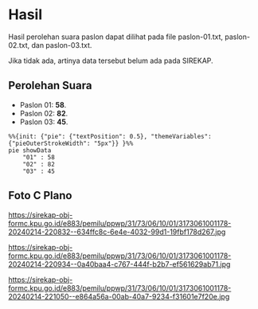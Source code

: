 # Hasil

Hasil perolehan suara paslon dapat dilihat pada file paslon-01.txt, paslon-02.txt, dan paslon-03.txt.

Jika tidak ada, artinya data tersebut belum ada pada SIREKAP.

## Perolehan Suara

 * Paslon 01: **58**.
 * Paslon 02: **82**.
 * Paslon 03: **45**.

```mermaid
%%{init: {"pie": {"textPosition": 0.5}, "themeVariables": {"pieOuterStrokeWidth": "5px"}} }%%
pie showData
    "01" : 58
    "02" : 82
    "03" : 45
```
## Foto C Plano

https://sirekap-obj-formc.kpu.go.id/e883/pemilu/ppwp/31/73/06/10/01/3173061001178-20240214-220832--634ffc8c-6e4e-4032-99d1-19fbf178d267.jpg

https://sirekap-obj-formc.kpu.go.id/e883/pemilu/ppwp/31/73/06/10/01/3173061001178-20240214-220934--0a40baa4-c767-444f-b2b7-ef561629ab71.jpg

https://sirekap-obj-formc.kpu.go.id/e883/pemilu/ppwp/31/73/06/10/01/3173061001178-20240214-221050--e864a56a-00ab-40a7-9234-f31601e7f20e.jpg
